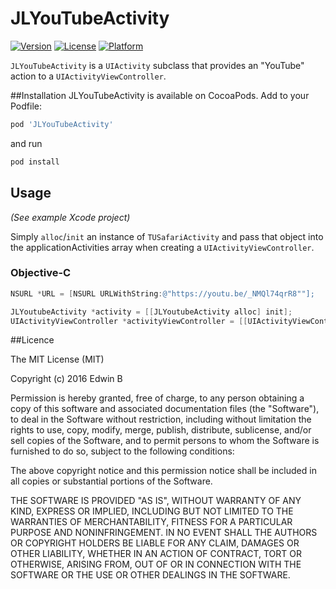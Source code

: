 # JLYouTubeActivity

[![Version](https://img.shields.io/cocoapods/v/TUSafariActivity.svg?style=flat)](http://cocoadocs.org/docsets/TUSafariActivity)
[![License](https://img.shields.io/cocoapods/l/TUSafariActivity.svg?style=flat)](http://cocoadocs.org/docsets/TUSafariActivity)
[![Platform](https://img.shields.io/cocoapods/p/TUSafariActivity.svg?style=flat)](http://cocoadocs.org/docsets/TUSafariActivity)

`JLYouTubeActivity` is a `UIActivity` subclass that provides an "YouTube" action to a `UIActivityViewController`.

##Installation
JLYouTubeActivity is available on CocoaPods. Add to your Podfile:
```bash
pod 'JLYouTubeActivity'
```
and run 
```bash
pod install
```

## Usage

*(See example Xcode project)*

Simply `alloc`/`init` an instance of `TUSafariActivity` and pass that object into the applicationActivities array when creating a `UIActivityViewController`.

### Objective-C

```objectivec
NSURL *URL = [NSURL URLWithString:@"https://youtu.be/_NMQl74qrR8""];

JLYoutubeActivity *activity = [[JLYoutubeActivity alloc] init];
UIActivityViewController *activityViewController = [[UIActivityViewController alloc] initWithActivityItems:@[URL] applicationActivities::@[activity]];
```

##Licence 

The MIT License (MIT)

Copyright (c) 2016 Edwin B

Permission is hereby granted, free of charge, to any person obtaining a copy
of this software and associated documentation files (the "Software"), to deal
in the Software without restriction, including without limitation the rights
to use, copy, modify, merge, publish, distribute, sublicense, and/or sell
copies of the Software, and to permit persons to whom the Software is
furnished to do so, subject to the following conditions:

The above copyright notice and this permission notice shall be included in all
copies or substantial portions of the Software.

THE SOFTWARE IS PROVIDED "AS IS", WITHOUT WARRANTY OF ANY KIND, EXPRESS OR
IMPLIED, INCLUDING BUT NOT LIMITED TO THE WARRANTIES OF MERCHANTABILITY,
FITNESS FOR A PARTICULAR PURPOSE AND NONINFRINGEMENT. IN NO EVENT SHALL THE
AUTHORS OR COPYRIGHT HOLDERS BE LIABLE FOR ANY CLAIM, DAMAGES OR OTHER
LIABILITY, WHETHER IN AN ACTION OF CONTRACT, TORT OR OTHERWISE, ARISING FROM,
OUT OF OR IN CONNECTION WITH THE SOFTWARE OR THE USE OR OTHER DEALINGS IN THE
SOFTWARE.
